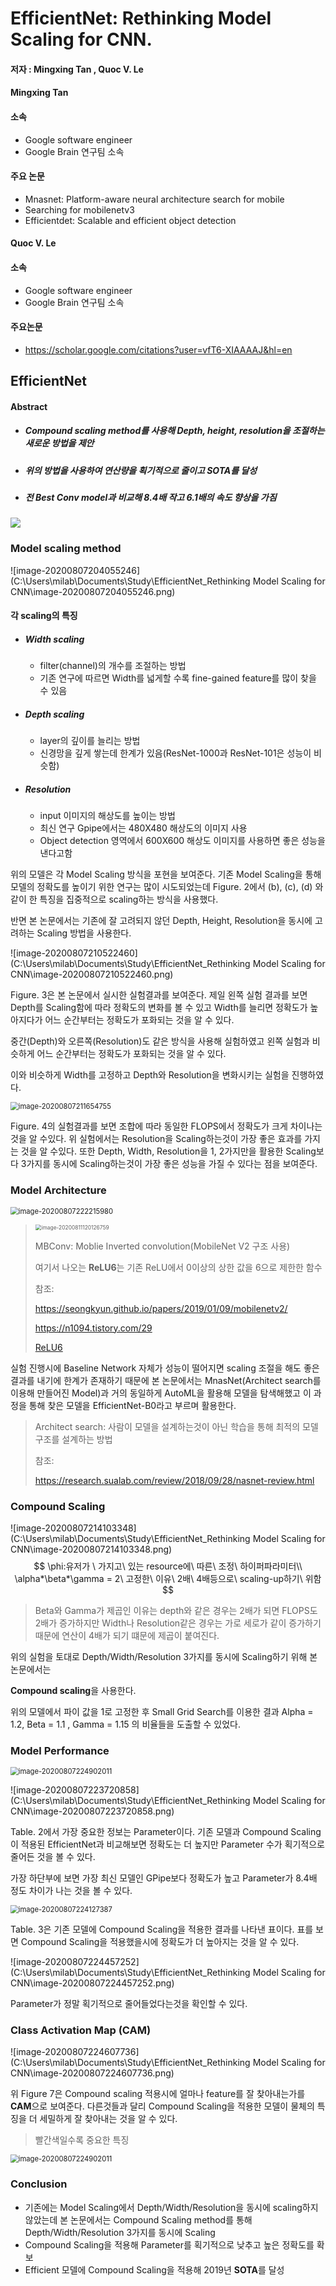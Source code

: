 # EfficientNet: Rethinking Model Scaling for CNN.

#### 저자 : Mingxing Tan , Quoc V. Le 

#### Mingxing Tan

#### 소속

- Google software engineer
- Google Brain 연구팀 소속

#### 주요 논문

- Mnasnet: Platform-aware neural architecture search for mobile
- Searching for mobilenetv3
- Efficientdet: Scalable and efficient object detection



#### Quoc V. Le

#### 소속

- Google software engineer
- Google Brain 연구팀 소속

#### 주요논문

- https://scholar.google.com/citations?user=vfT6-XIAAAAJ&hl=en



## EfficientNet

#### Abstract

- ##### Compound scaling method를 사용해 Depth, height, resolution을 조절하는 새로운 방법을 제안

- ##### 위의 방법을 사용하여 연산량을 획기적으로 줄이고 SOTA를 달성

- ##### 전 Best Conv model과 비교해 8.4배 작고  6.1배의 속도 향상을 가짐

<img src="https://github.com/Jonsuff/2020_summer_study/blob/Dongun/2020.08.10/EfficientNet_%ED%95%9C%EB%8F%99%EC%9A%B4/img/image-20200807204029546.png?raw=true" />



### Model scaling method

![image-20200807204055246](C:\Users\milab\Documents\Study\EfficientNet_Rethinking Model Scaling for CNN\image-20200807204055246.png)



#### 각  scaling의 특징

- ##### Width scaling

  - filter(channel)의 개수를 조절하는 방법
  - 기존 연구에 따르면 Width를 넓게할 수록 fine-gained feature를 많이 찾을 수 있음

- ##### Depth scaling

  - layer의 깊이를 늘리는 방법
  - 신경망을 깊게 쌓는데 한계가 있음(ResNet-1000과 ResNet-101은 성능이 비슷함)

- ##### Resolution

  - input 이미지의 해상도를 높이는 방법
  - 최신 연구 Gpipe에서는 480X480 해상도의 이미지 사용
  - Object detection 영역에서 600X600 해상도 이미지를 사용하면 좋은 성능을 낸다고함



 위의 모델은 각 Model Scaling 방식을 포현을 보여준다. 기존 Model Scaling을 통해 모델의 정확도를 높이기 위한 연구는 많이 시도되었는데 Figure. 2에서 (b), (c), (d) 와 같이 한 특징을 집중적으로 scaling하는 방식을 사용했다.

 반면 본 논문에서는 기존에 잘 고려되지 않던 Depth, Height, Resolution을 동시에 고려하는 Scaling 방법을 사용한다.

![image-20200807210522460](C:\Users\milab\Documents\Study\EfficientNet_Rethinking Model Scaling for CNN\image-20200807210522460.png)

 Figure. 3은 본 논문에서 실시한 실험결과를 보여준다. 제일 왼쪽 실험 결과를 보면 Depth를 Scaling함에 따라 정확도의 변화를 볼 수 있고 Width를 늘리면 정확도가 높아지다가 어느 순간부터는 정확도가 포화되는 것을 알 수 있다.

중간(Depth)와 오른쪽(Resolution)도 같은 방식을 사용해 실험하였고 왼쪽 실험과 비슷하게 어느 순간부터는 정확도가 포화되는 것을 알 수 있다.

이와 비슷하게 Width를 고정하고 Depth와 Resolution을 변화시키는 실험을 진행하였다.

<img src="C:\Users\milab\Documents\Study\EfficientNet_Rethinking Model Scaling for CNN\image-20200807211654755.png" alt="image-20200807211654755" style="zoom:80%;" />



Figure. 4의 실험결과를 보면 조합에 따라 동일한 FLOPS에서 정확도가 크게 차이나는 것을 알 수있다. 위 실험에서는 Resolution을 Scaling하는것이 가장 좋은 효과를 가지는 것을 알 수있다. 또한  Depth, Width, Resolution을 1, 2가지만을 활용한 Scaling보다 3가지를 동시에 Scaling하는것이 가장 좋은 성능을 가질 수 있다는 점을 보여준다.

 

### Model Architecture

<img src="C:\Users\milab\Documents\Study\EfficientNet_Rethinking Model Scaling for CNN\image-20200807222215980.png" alt="image-20200807222215980" style="zoom:80%;" />

> <img src="C:\Users\milab\Documents\Study\EfficientNet_Rethinking Model Scaling for CNN\image-20200811120126759.png" alt="image-20200811120126759" style="zoom:60%;" />
>
> 
>
>  MBConv: Moblie Inverted convolution(MobileNet V2 구조 사용)
>
> 여기서 나오는 **ReLU6**는 기존 ReLU에서 0이상의 상한 값을 6으로 제한한 함수
>
> 참조:
>
>  https://seongkyun.github.io/papers/2019/01/09/mobilenetv2/
>
> https://n1094.tistory.com/29
>
> [ReLU6](https://gaussian37.github.io/dl-concept-relu6/)

 실험 진행시에 Baseline Network 자체가 성능이 떨어지면 scaling 조절을 해도 좋은 결과를 내기에 한계가 존재하기 때문에 본 논문에서는 MnasNet(Architect search를 이용해 만들어진 Model)과 거의 동일하게 AutoML을 활용해 모델을 탐색해했고 이 과정을 통해 찾은 모델을 EfficientNet-B0라고 부르며 활용한다.

> Architect search: 사람이 모델을 설계하는것이 아닌 학습을 통해 최적의 모델 구조를 설계하는 방법
>
> 참조:
>
> https://research.sualab.com/review/2018/09/28/nasnet-review.html





### Compound Scaling



​                                                 ![image-20200807214103348](C:\Users\milab\Documents\Study\EfficientNet_Rethinking Model Scaling for CNN\image-20200807214103348.png)
$$
\phi:유저가 \ 가지고\ 있는 resource에\ 따른\ 조정\ 하이퍼파라미터\\
\alpha*\beta*\gamma = 2\ 고정한\ 이유\ 2배\ 4배등으로\ scaling-up하기\ 위함
$$

> Beta와 Gamma가 제곱인 이유는 depth와 같은 경우는 2배가 되면 FLOPS도 2배가 증가하지만 Width나 Resolution같은 경우는 가로 세로가 같이 증가하기 때문에 연산이 4배가 되기 떄문에 제곱이 붙여진다.

 위의 실험을 토대로 Depth/Width/Resolution 3가지를 동시에 Scaling하기 위해 본 논문에서는

 **Compound scaling**을 사용한다.  

 위의 모델에서 파이 값을 1로 고정한 후 Small Grid Search를 이용한 결과 Alpha = 1.2, Beta = 1.1 , Gamma = 1.15 의 비율들을 도출할 수 있었다.



### Model Performance



<img src="C:\Users\milab\Documents\Study\EfficientNet_Rethinking Model Scaling for CNN\image-20200807224902011.png" alt="image-20200807224902011" style="zoom:80%;" />





![image-20200807223720858](C:\Users\milab\Documents\Study\EfficientNet_Rethinking Model Scaling for CNN\image-20200807223720858.png)

Table. 2에서 가장 중요한 정보는 Parameter이다. 기존 모델과 Compound Scaling이 적용된 EfficientNet과 비교해보면 정확도는 더 높지만 Parameter 수가 획기적으로 줄어든 것을 볼 수 있다.

가장 하단부에 보면 가장 최신 모델인 GPipe보다 정확도가 높고 Parameter가 8.4배 정도 차이가 나는 것을 볼 수 있다.

<img src="C:\Users\milab\Documents\Study\EfficientNet_Rethinking Model Scaling for CNN\image-20200807224127387.png" alt="image-20200807224127387" style="zoom:80%;" />

Table. 3은 기존 모델에 Compound Scaling을 적용한 결과를 나타낸 표이다. 표를 보면 Compound Scaling을 적용했을시에 정확도가 더 높아지는 것을 알 수 있다.



![image-20200807224457252](C:\Users\milab\Documents\Study\EfficientNet_Rethinking Model Scaling for CNN\image-20200807224457252.png)

Parameter가 정말 획기적으로 줄어들었다는것을 확인할 수 있다.



### Class Activation Map (CAM)

![image-20200807224607736](C:\Users\milab\Documents\Study\EfficientNet_Rethinking Model Scaling for CNN\image-20200807224607736.png)

 위 Figure 7은 Compound scaling 적용시에 얼마나 feature를 잘 찾아내는가를 **CAM**으로 보여준다.  다른것들과 달리 Compound Scaling을 적용한 모델이 물체의 특징을 더 세밀하게 잘 찾아내는 것을 알 수 있다.

> 빨간색일수록 중요한 특징



<img src="C:\Users\milab\Documents\Study\EfficientNet_Rethinking Model Scaling for CNN\image-20200807224902011.png" alt="image-20200807224902011" style="zoom:80%;" />





### Conclusion

- 기존에는 Model Scaling에서 Depth/Width/Resolution을 동시에 scaling하지 않았는데 본 논문에서는 Compound Scaling method를 통해 Depth/Width/Resolution 3가지를 동시에 Scaling
- Compound Scaling을 적용해 Parameter를 획기적으로 낮추고 높은 정확도를 확보
- Efficient 모델에 Compound Scaling을 적용해  2019년 **SOTA**를 달성 
